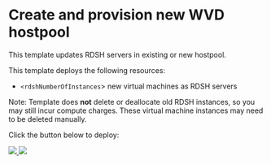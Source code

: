 # Create and provision new WVD hostpool

This template updates RDSH servers in existing or new hostpool.

This template deploys the following resources:
+ `<rdshNumberOfInstances`> new virtual machines as RDSH servers


Note: Template does **not** delete or deallocate old RDSH instances, so you may still incur compute charges. These virtual machine instances may need to be deleted manually.

Click the button below to deploy:


<a href="https://portal.azure.com/#create/Microsoft.Template/uri/https%3A%2F%2Fraw.githubusercontent.com%2FAzure%2FRDS-Templates%2Fmaster%2Fwvd-sh%2FCreate%20and%20provision%20WVD%20host%20pool%2FmainTemplate.json" target="_blank">
    <img src="http://azuredeploy.net/deploybutton.png"/>
</a>
<a href="http://armviz.io/#/?load=https%3A%2F%2Fraw.githubusercontent.com%2FAzure%2FRDS-Templates%2Fmaster%2Fwvd-templates%2FCreate%20and%20provision%20WVD%20host%20pool%2FmainTemplate.json" target="_blank">
    <img src="http://armviz.io/visualizebutton.png"/>
</a>
